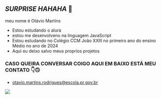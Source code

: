 ## _SURPRISE HAHAHA_ 🥳

meu nome é Otávio Martins

- Estou estudando o alura
- estou me desenvolveno na linguagem JavaScript
- Estou estudando no Colégio CCM João XXIII no primeiro ano do ensino Médio no ano de 2024
- Aqui eu deixo salvo meus proprios projetos

### CASO QUEIRA CONVERSAR COIGO AQUI EM BAIXO ESTÁ MEU CONTATO 👇🙃

- otavio.martins.rodrigues@escola.pr.gov.br

![](https://media.tenor.com/dnRTQ71bA30AAAAj/chester-brawlstars.gif)
